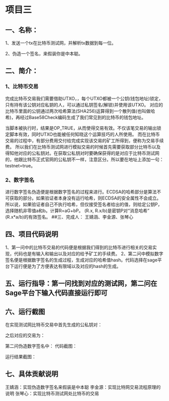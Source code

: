 项目三
=
## 一、名称：

1、发送一个tx在比特币测试网，并解析tx数据到每一位。

2、伪造一个签名，来假装你是中本聪。
## 二、简介：
### 1、比特币交易
完成比特币交易我们需要借助UTXO，，每个UTXO都被一个公钥(钱包地址)锁定，只有持有该公钥对应私钥的人，可以通过私钥签名(解锁)并使用该UTXO。
对应的比特币里面的公钥通过两次哈希算法(SHA256)运算得到一个散列值(也叫做哈希)，再经过Base58Check编码生成了我们常见到的比特币的钱包地址。

当脚本被执行时，结果是OP_TRUE，从而使得交易有效。不仅该笔交易的输出锁定脚本有效，同时UTXO也能被任何知晓这个运算技巧的人所使用。
而在比特币交易的过程中，有部分费用交付给完成实现该交易的矿工所得到，便称为交易手续费。
所以我们在比特币测试网进行模拟交易的时候首先需要获取部分比特币以及得知他对应的公私钥对。在获取公私钥对时要确保获得的是对应于比特币测试网的，他跟比特币正式官网的公私钥不一样，注意区分。所以要在地址上添加一句：testnet=true。
### 2、数字签名

进行数字签名伪造便是根据数字签名的过程来进行。ECDSA的哈希部分是算法不可获取的部分。如果验证者本身没有运行哈希，则ECDSA的安全属性不会成立。
所以说，如果验证者自己不执行哈希，但仅接受签名者给出的值，则给定公钥P，选择随机非零值a和b。计算R=aG+bP。 (R.x, R.x/b)是密钥P对“消息哈希” (R.x*a/b)的有效签名。
##三、完成人：
王婧涵、李金源、张琴心
## 四、项目代码说明
1、第一问中的比特币交易的代码便是根据我们得到的比特币进行相关的交易实现，代码也是有输入和输出以及对应的给予矿工的手续费。
2、第二问中模拟数字签名便是根据数字签名的生成过程，生成对应的哈希值hash。代码选择在sage平台下运行便是为了方便表达有限域以及对应的hash的生成。
## 五、运行指导：第一问找到对应的测试网，第二问在Sage平台下输入代码直接运行即可
## 六、运行截图
在实现测试网比特币交易中首先生成的公私钥对：

之后对应的交易为：

第二问伪造数字签名中：
代码截图：

运行结果截图：

## 七、具体贡献说明
王婧涵：实现伪造数字签名来假装是中本聪
李金源：实现比特网交易流程原理的说明
张琴心：实现比特币测试网处比特币的交易
